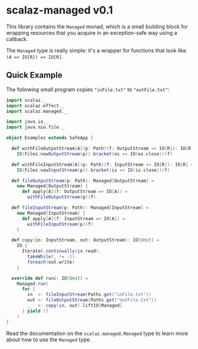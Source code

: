 # scalaz-managed v0.1

This library contains the `Managed` monad, which is a small building block for
wrapping resources that you acquire in an exception-safe way using a callback.

The `Managed` type is really simple: it's a wrapper for functions that look
like `(A => IO[R]) => IO[R]`.

## Quick Example

The following small program copies `"inFile.txt"` to
`"outFile.txt"`:

```scala
import scalaz._
import scalaz.effect._
import scalaz.managed._

import java.io._
import java.nio.file._

object Examples extends SafeApp {

  def withFileOutputStream[A](p: Path)(f: OutputStream => IO[R]): IO[R] =
    IO(Files.newOutputStream(p)).bracket(os => IO(os.close))(f)

  def withFileInputStream[A](p: Path)(f: InputStream => IO[R]): IO[R] =
    IO(Files.newInputStream(p)).bracket(is => IO(is.close))(f)

  def fileOutputStream(p: Path): Managed[OutputStream] =
    new Managed[OutputStream] {
      def apply[A](f: OutputStream => IO[A]) =
        withFileOutputStream(p)(f)

  def fileInputStream(p: Path): Managed[InputStream] =
    new Managed[InputStream] {
      def apply[A](f: InputStream => IO[A]) =
        withFileInputStream(p)(f)
    }

  def copy(in: InputStream, out: OutputStream): IO[Unit] =
    IO {
      Iterator.continually(in.read).
        takeWhile(_ != -1).
        foreach(out.write)
    }

  override def runc: IO[Unit] =
    Managed.run(
      for {
        in  <- fileInputStream(Paths.get("inFile.txt"))
        out <- fileOutputStream(Paths.get("outFile.txt"))
        _   <- copy(in, out).liftIO[Managed]
      } yield ()
    )
}
```

Read the documentation on the `scalaz.managed.Managed` type to learn more about
how to use the `Managed` type.

